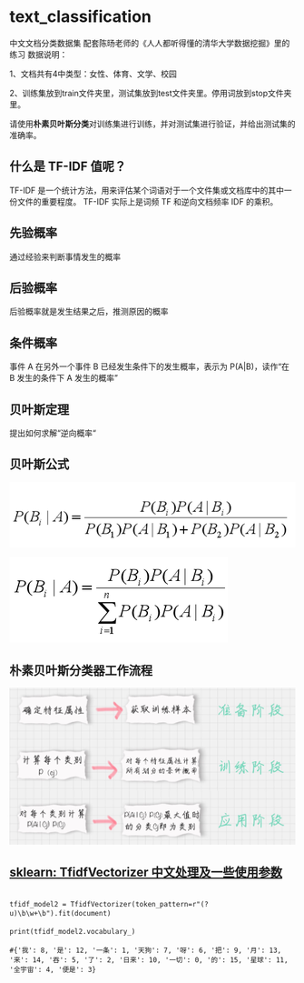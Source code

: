 # text_classification
中文文档分类数据集
配套陈旸老师的《人人都听得懂的清华大学数据挖掘》里的练习
数据说明：

1、文档共有4中类型：女性、体育、文学、校园

2、训练集放到train文件夹里，测试集放到test文件夹里。停用词放到stop文件夹里。

请使用**朴素贝叶斯分类**对训练集进行训练，并对测试集进行验证，并给出测试集的准确率。

## 什么是 TF-IDF 值呢？

TF-IDF 是一个统计方法，用来评估某个词语对于一个文件集或文档库中的其中一份文件的重要程度。 TF-IDF 实际上是词频 TF 和逆向文档频率 IDF 的乘积。

## 先验概率
通过经验来判断事情发生的概率
## 后验概率
后验概率就是发生结果之后，推测原因的概率
## 条件概率
事件 A 在另外一个事件 B 已经发生条件下的发生概率，表示为 P(A|B)，读作“在 B 发生的条件下 A 发生的概率”

## 贝叶斯定理
提出如何求解“逆向概率“

## **贝叶斯公式**

![](贝叶斯公式.png)

![](通用贝叶斯公式.png)

## 朴素贝叶斯分类器工作流程
![](朴素贝叶斯分类器工作流程.jpg)


## [sklearn: TfidfVectorizer 中文处理及一些使用参数](https://blog.csdn.net/blmoistawinde/article/details/80816179)

```

tfidf_model2 = TfidfVectorizer(token_pattern=r"(?u)\b\w+\b").fit(document)

print(tfidf_model2.vocabulary_)

#{'我': 8, '是': 12, '一条': 1, '天狗': 7, '呀': 6, '把': 9, '月': 13, '来': 14, '吞': 5, '了': 2, '日来': 10, '一切': 0, '的': 15, '星球': 11, '全宇宙': 4, '便是': 3}

```
